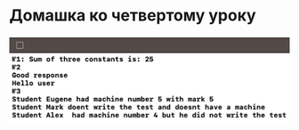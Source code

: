 # Домашка ко четвертому уроку
![Screeen](https://github.com/jykaswift/Skutarenko/blob/master/Lesson%204%20Optionals/Снимок%20экрана%202023-08-16%20в%2022.20.32.png?raw=true)
